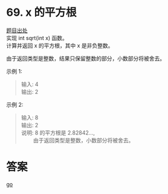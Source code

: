 # 69. x 的平方根
[题目出处](https://leetcode-cn.com/problems/sqrtx)  
实现 int sqrt(int x) 函数。  
计算并返回 x 的平方根，其中 x 是非负整数。

由于返回类型是整数，结果只保留整数的部分，小数部分将被舍去。

示例 1:  
> 输入: 4  
  输出: 2
 
示例 2:
> 输入: 8  
  输出: 2  
  说明: 8 的平方根是 2.82842...,   
 &nbsp; &nbsp; &nbsp; &nbsp; 由于返回类型是整数，小数部分将被舍去。  
 
# 答案
[go](../../leecode/0069/main.go)